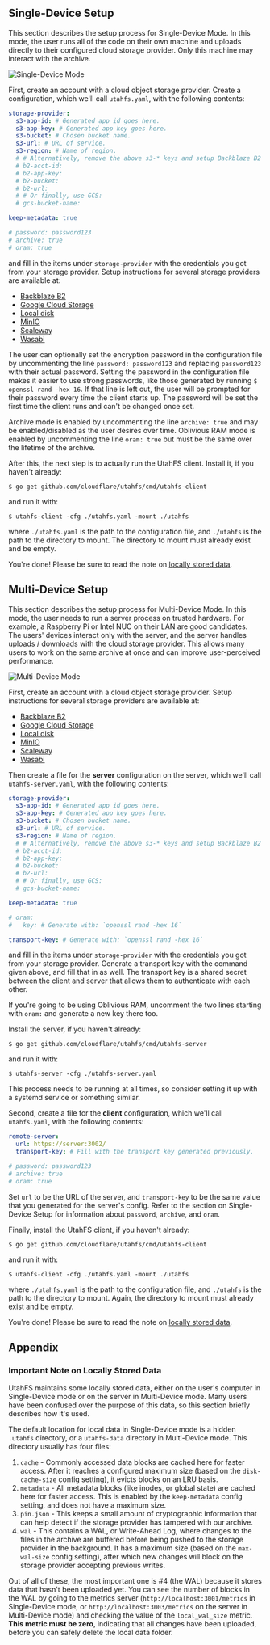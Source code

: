 Single-Device Setup
-------------------

This section describes the setup process for Single-Device Mode. In this mode,
the user runs all of the code on their own machine and uploads directly to their
configured cloud storage provider. Only this machine may interact with the
archive.

![Single-Device Mode](./single-device.png)

First, create an account with a cloud object storage provider. Create a
configuration, which we'll call `utahfs.yaml`, with the following contents:

```yaml
storage-provider:
  s3-app-id: # Generated app id goes here.
  s3-app-key: # Generated app key goes here.
  s3-bucket: # Chosen bucket name.
  s3-url: # URL of service.
  s3-region: # Name of region.
  # # Alternatively, remove the above s3-* keys and setup Backblaze B2 access:
  # b2-acct-id:
  # b2-app-key:
  # b2-bucket:
  # b2-url:
  # # Or finally, use GCS:
  # gcs-bucket-name:

keep-metadata: true

# password: password123
# archive: true
# oram: true
```

and fill in the items under `storage-provider` with the credentials you got from
your storage provider. Setup instructions for several storage providers are
available at:

<!-- This list is copied below, please update both places. -->
- [Backblaze B2](setup-backblaze-b2.md)
- [Google Cloud Storage](setup-gcs.md)
- [Local disk](setup-local-disk.md)
- [MinIO](setup-minio.md)
- [Scaleway](setup-scaleway.md)
- [Wasabi](setup-wasabi.md)

The user can optionally set the encryption password in the configuration file by
uncommenting the line `password: password123` and replacing `password123` with
their actual password. Setting the password in the configuration file makes it
easier to use strong passwords, like those generated by running `$ openssl rand
-hex 16`. If that line is left out, the user will be prompted for their password
every time the client starts up. The password will be set the first time the
client runs and can't be changed once set.

Archive mode is enabled by uncommenting the line `archive: true` and may be
enabled/disabled as the user desires over time. Oblivious RAM mode is enabled by
uncommenting the line `oram: true` but must be the same over the lifetime of the
archive.

After this, the next step is to actually run the UtahFS client. Install it, if
you haven't already:

```
$ go get github.com/cloudflare/utahfs/cmd/utahfs-client
```

and run it with:

```
$ utahfs-client -cfg ./utahfs.yaml -mount ./utahfs
```

where `./utahfs.yaml` is the path to the configuration file, and `./utahfs` is
the path to the directory to mount. The directory to mount must already exist
and be empty.

You're done! Please be sure to read the note on [locally stored
data](#important-note-on-locally-stored-data).


Multi-Device Setup
------------------

This section describes the setup process for Multi-Device Mode. In this mode,
the user needs to run a server process on trusted hardware. For example, a
Raspberry Pi or Intel NUC on their LAN are good candidates. The users' devices
interact only with the server, and the server handles uploads / downloads with
the cloud storage provider. This allows many users to work on the same archive
at once and can improve user-perceived performance.

![Multi-Device Mode](./multi-device.png)

First, create an account with a cloud object storage provider. Setup
instructions for several storage providers are available at:

<!-- This list is copied below, please update both places. -->
- [Backblaze B2](setup-backblaze-b2.md)
- [Google Cloud Storage](setup-gcs.md)
- [Local disk](setup-local-disk.md)
- [MinIO](setup-minio.md)
- [Scaleway](setup-scaleway.md)
- [Wasabi](setup-wasabi.md)

Then create a file for the **server** configuration on the server, which we'll
call `utahfs-server.yaml`, with the following contents:

```yaml
storage-provider:
  s3-app-id: # Generated app id goes here.
  s3-app-key: # Generated app key goes here.
  s3-bucket: # Chosen bucket name.
  s3-url: # URL of service.
  s3-region: # Name of region.
  # # Alternatively, remove the above s3-* keys and setup Backblaze B2 access:
  # b2-acct-id:
  # b2-app-key:
  # b2-bucket:
  # b2-url:
  # # Or finally, use GCS:
  # gcs-bucket-name:

keep-metadata: true

# oram:
#   key: # Generate with: `openssl rand -hex 16`

transport-key: # Generate with: `openssl rand -hex 16`
```

and fill in the items under `storage-provider` with the credentials you got from
your storage provider. Generate a transport key with the command given above,
and fill that in as well. The transport key is a shared secret between the
client and server that allows them to authenticate with each other.

If you're going to be using Oblivious RAM, uncomment the two lines starting with
`oram:` and generate a new key there too.

Install the server, if you haven't already:

```
$ go get github.com/cloudflare/utahfs/cmd/utahfs-server
```

and run it with:

```
$ utahfs-server -cfg ./utahfs-server.yaml
```

This process needs to be running at all times, so consider setting it up with a
systemd service or something similar.

Second, create a file for the **client** configuration, which we'll call
`utahfs.yaml`, with the following contents:

```yaml
remote-server:
  url: https://server:3002/
  transport-key: # Fill with the transport key generated previously.

# password: password123
# archive: true
# oram: true
```

Set `url` to be the URL of the server, and `transport-key` to be the same value
that you generated for the server's config. Refer to the section on
Single-Device Setup for information about `password`, `archive`, and `oram`.

Finally, install the UtahFS client, if you haven't already:

```
$ go get github.com/cloudflare/utahfs/cmd/utahfs-client
```

and run it with:

```
$ utahfs-client -cfg ./utahfs.yaml -mount ./utahfs
```

where `./utahfs.yaml` is the path to the configuration file, and `./utahfs` is
the path to the directory to mount. Again, the directory to mount must already
exist and be empty.

You're done! Please be sure to read the note on [locally stored
data](#important-note-on-locally-stored-data).


Appendix
--------

### Important Note on Locally Stored Data

UtahFS maintains some locally stored data, either on the user's computer in
Single-Device mode or on the server in Multi-Device mode. Many users have been
confused over the purpose of this data, so this section briefly describes how
it's used.

The default location for local data in Single-Device mode is a hidden `.utahfs`
directory, or a `utahfs-data` directory in Multi-Device mode. This directory
usually has four files:

1. `cache` - Commonly accessed data blocks are cached here for faster access.
   After it reaches a configured maximum size (based on the `disk-cache-size`
   config setting), it evicts blocks on an LRU basis.
2. `metadata` - All metadata blocks (like inodes, or global state) are cached
   here for faster access. This is enabled by the `keep-metadata` config
   setting, and does not have a maximum size.
3. `pin.json` - This keeps a small amount of cryptographic information that can
   help detect if the storage provider has tampered with our archive.
4. `wal` - This contains a WAL, or Write-Ahead Log, where changes to the files
   in the archive are buffered before being pushed to the storage provider in
   the background. It has a maximum size (based on the `max-wal-size` config
   setting), after which new changes will block on the storage provider
   accepting previous writes.

Out of all of these, the most important one is #4 (the WAL) because it stores
data that hasn't been uploaded yet. You can see the number of blocks in the WAL
by going to the metrics server (`http://localhost:3001/metrics` in Single-Device
mode, or `http://localhost:3003/metrics` on the server in Multi-Device mode) and
checking the value of the `local_wal_size` metric. **This metric must be zero**,
indicating that all changes have been uploaded, before you can safely delete the
local data folder.
